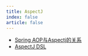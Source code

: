 ```yaml
---
title: AspectJ
index: false
article: false
---
```


- [Spring AOP与Aspectj的关系](Spring%20AOP与Aspectj的关系.md)
- [AspectJ DSL](AspectJ%20DSL.md)